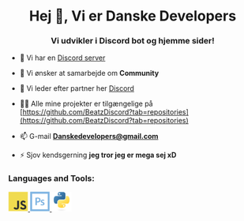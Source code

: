 <h1 align="center">Hej 👋, Vi er Danske Developers</h1>
<h3 align="center">Vi udvikler i Discord bot og hjemme sider!</h3>

- 🔭 Vi har en [Discord server](https://discord.com/invite/x6Ep953Xsv)

- 👯 Vi ønsker at samarbejde om **Community**

- 🤝 Vi leder efter partner her [Discord](https://discord.com/invite/x6Ep953Xsv)

- 👨‍💻 Alle mine projekter er tilgængelige på [https://github.com/BeatzDiscord?tab=repositories](https://github.com/BeatzDiscord?tab=repositories)

- 📫 G-mail **Danskedevelopers@gmail.com**

- ⚡ Sjov kendsgerning **jeg tror jeg er mega sej xD**


<h3 align="left">Languages and Tools:</h3>
<p align="left"> <a href="https://developer.mozilla.org/en-US/docs/Web/JavaScript" target="_blank"> <img src="https://raw.githubusercontent.com/devicons/devicon/master/icons/javascript/javascript-original.svg" alt="javascript" width="40" height="40"/> </a> <a href="https://www.photoshop.com/en" target="_blank"> <img src="https://raw.githubusercontent.com/devicons/devicon/master/icons/photoshop/photoshop-line.svg" alt="photoshop" width="40" height="40"/> </a> <a href="https://www.python.org" target="_blank"> <img src="https://raw.githubusercontent.com/devicons/devicon/master/icons/python/python-original.svg" alt="python" width="40" height="40"/> </a> </p>
